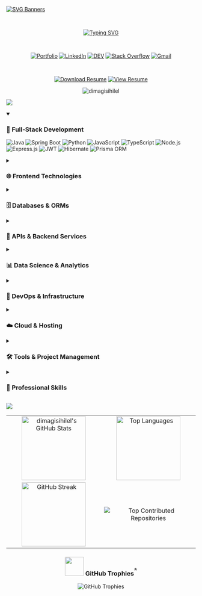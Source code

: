 <!-- Name svg banner -->
[![SVG Banners](https://svg-banners.vercel.app/api?type=rainbow&text1=Dimagi%20Sihilel%20%20🐰️&width=1000&height=200)](https://github.com/dimagisihilel)

<br>

<!-- typing svg -->
<div align="center">
  
[![Typing SVG](https://readme-typing-svg.herokuapp.com?weight=900&size=40&pause=1000&color=FFFFFF&center=true&vCenter=true&width=1000&separator=%3C&lines=Full-Stack+Trainee+Developer+💻%3CCurrently+Learning+MERN+Stack+🌐%3CPassionate+About+Data+Science+%26+AI+🧬%3CLove+Building+Scalable+Web+Apps+🔍%3CExploring+Cloud+%26+DevOps+📡%3CWriting+Tech+Blogs+%26+Sharing+Knowledge+📚%3CAlways+Learning%2C+Always+Building+🎓)](https://git.io/typing-svg)

</div>

<br>


<!-- connect me (social media) -->
<div align="center">
  
  [![Portfolio](https://img.shields.io/badge/Portfolio-FF69B4?style=for-the-badge&logo=vercel&logoColor=white)](https://react-portfolio-tau-lilac.vercel.app/)
  [![LinkedIn](https://img.shields.io/badge/LinkedIn-0A66C2?style=for-the-badge&logo=linkedin&logoColor=white)](https://www.linkedin.com/in/dimagi-sihilel-39b674287)
  [![DEV](https://img.shields.io/badge/DEV-000000?style=for-the-badge&logo=dev.to&logoColor=white)](https://dev.to/dimagi_sihilel_0d6234fd02)
  [![Stack Overflow](https://img.shields.io/badge/Stack%20Overflow-F58025?style=for-the-badge&logo=stackoverflow&logoColor=white)](https://stackoverflow.com/users/25375190/dimagi-sihilel)
  [![Gmail](https://img.shields.io/badge/Gmail-D14836?style=for-the-badge&logo=gmail&logoColor=white)](mailto:gunarathneedirimuni@gmail.com)

</div>

<br>

<!-- Resume -->
<div align="center">
  
  [![Download Resume](https://img.shields.io/badge/Download%20Resume-FF6B6B?style=for-the-badge&logo=github&logoColor=white)](https://drive.google.com/file/d/1qLVkT4VMaKmTnqxe_gW1MuA8e7l-hbBR/view?usp=sharing)
  [![View Resume](https://img.shields.io/badge/View%20Resume-4CAF50?style=for-the-badge&logo=adobeacrobatreader&logoColor=white)](https://drive.google.com/file/d/1qLVkT4VMaKmTnqxe_gW1MuA8e7l-hbBR/view?usp=sharing)
  
</div>

<!-- profile count -->
<p align="center">
  <img src="https://komarev.com/ghpvc/?username=dimagisihilel&label=Profile%20views&color=0e75b6&style=flat" alt="dimagisihilel" />
</p>


<!-- TECH STACK -->
<a id="readme-tech-stack"></a>

<!-- Tech Stack Header -->
![](https://capsule-render.vercel.app/api?type=venom&height=200&text=💻%20My%20Tech%20Stack&fontSize=40&color=0:00FFFF,100:1E90FF&stroke=1E90FF)

<details open>
  <summary><h3>🚀 Full-Stack Development</h3></summary>

![Java](https://img.shields.io/badge/Java-20232A?style=for-the-badge&logo=openjdk&logoColor=ED8B00)
![Spring Boot](https://img.shields.io/badge/Spring_Boot-20232A?style=for-the-badge&logo=springboot&logoColor=6DB33F)
![Python](https://img.shields.io/badge/Python-20232A?style=for-the-badge&logo=python&logoColor=3776AB)
![JavaScript](https://img.shields.io/badge/JavaScript-20232A?style=for-the-badge&logo=javascript&logoColor=F7DF1E)
![TypeScript](https://img.shields.io/badge/TypeScript-20232A?style=for-the-badge&logo=typescript&logoColor=3178C6)
![Node.js](https://img.shields.io/badge/Node.js-20232A?style=for-the-badge&logo=node.js&logoColor=339933)
![Express.js](https://img.shields.io/badge/Express.js-20232A?style=for-the-badge&logo=express&logoColor=white)
![JWT](https://img.shields.io/badge/JWT-20232A?style=for-the-badge&logo=jsonwebtokens&logoColor=orange)
![Hibernate](https://img.shields.io/badge/Hibernate-20232A?style=for-the-badge&logo=hibernate&logoColor=59666C)
![Prisma ORM](https://img.shields.io/badge/Prisma_ORM-20232A?style=for-the-badge&logo=prisma&logoColor=white)

</details>

<details>
  <summary><h3>🌐 Frontend Technologies</h3></summary>

![React](https://img.shields.io/badge/React-20232A?style=for-the-badge&logo=react&logoColor=61DAFB)
![React Native](https://img.shields.io/badge/React_Native-20232A?style=for-the-badge&logo=react&logoColor=61DAFB)
![HTML5](https://img.shields.io/badge/HTML5-20232A?style=for-the-badge&logo=html5&logoColor=E34F26)
![CSS3](https://img.shields.io/badge/CSS3-20232A?style=for-the-badge&logo=css3&logoColor=1572B6)
![Bootstrap](https://img.shields.io/badge/Bootstrap-20232A?style=for-the-badge&logo=bootstrap&logoColor=7952B3)
![Tailwind CSS](https://img.shields.io/badge/Tailwind-20232A?style=for-the-badge&logo=tailwind-css&logoColor=38B2AC)
![Redux](https://img.shields.io/badge/Redux-20232A?style=for-the-badge&logo=redux&logoColor=764ABC)
![Framer Motion](https://img.shields.io/badge/Framer_Motion-20232A?style=for-the-badge&logo=framer&logoColor=0055FF)

</details>

<details>
  <summary><h3>🗄️ Databases & ORMs</h3></summary>

![MySQL](https://img.shields.io/badge/MySQL-20232A?style=for-the-badge&logo=mysql&logoColor=white)
![MongoDB](https://img.shields.io/badge/MongoDB-20232A?style=for-the-badge&logo=mongodb&logoColor=47A248)
![Prisma](https://img.shields.io/badge/Prisma-20232A?style=for-the-badge&logo=prisma&logoColor=white)

</details>

<details>
  <summary><h3>🔌 APIs & Backend Services</h3></summary>

![REST API](https://img.shields.io/badge/REST_API-20232A?style=for-the-badge&logo=fastapi&logoColor=009688)
![FastAPI](https://img.shields.io/badge/FastAPI-20232A?style=for-the-badge&logo=fastapi&logoColor=009688)
![Postman](https://img.shields.io/badge/Postman-20232A?style=for-the-badge&logo=postman&logoColor=FF6C37)

</details>

<details>
  <summary><h3>📊 Data Science & Analytics</h3></summary>

![Jupyter](https://img.shields.io/badge/Jupyter-20232A?style=for-the-badge&logo=jupyter&logoColor=F37626)
![Pandas](https://img.shields.io/badge/Pandas-20232A?style=for-the-badge&logo=pandas&logoColor=white)
![NumPy](https://img.shields.io/badge/NumPy-20232A?style=for-the-badge&logo=numpy&logoColor=white)
![BeautifulSoup](https://img.shields.io/badge/BeautifulSoup-20232A?style=for-the-badge&logo=python&logoColor=yellow)
![Requests](https://img.shields.io/badge/Requests-20232A?style=for-the-badge&logo=python&logoColor=white)

</details>

<details>
  <summary><h3>🔧 DevOps & Infrastructure</h3></summary>

![Docker](https://img.shields.io/badge/Docker-20232A?style=for-the-badge&logo=docker&logoColor=2496ED)
![Kubernetes](https://img.shields.io/badge/Kubernetes-20232A?style=for-the-badge&logo=kubernetes&logoColor=326CE5)
![Linux](https://img.shields.io/badge/Linux-20232A?style=for-the-badge&logo=linux&logoColor=FCC624)
![GitHub](https://img.shields.io/badge/GitHub-20232A?style=for-the-badge&logo=github&logoColor=white)
![Git](https://img.shields.io/badge/Git-20232A?style=for-the-badge&logo=git&logoColor=F05032)

</details>

<details>
  <summary><h3>☁️ Cloud & Hosting</h3></summary>

![Vercel](https://img.shields.io/badge/Vercel-20232A?style=for-the-badge&logo=vercel&logoColor=white)
![Netlify](https://img.shields.io/badge/Netlify-20232A?style=for-the-badge&logo=netlify&logoColor=32E6E2)

</details>

<details>
  <summary><h3>🛠️ Tools & Project Management</h3></summary>

![Jira](https://img.shields.io/badge/Jira-20232A?style=for-the-badge&logo=jira&logoColor=0052CC)
![Trello](https://img.shields.io/badge/Trello-20232A?style=for-the-badge&logo=trello&logoColor=0079BF)
![Cisco Packet Tracer](https://img.shields.io/badge/Cisco_Packet_Tracer-20232A?style=for-the-badge&logo=cisco&logoColor=white)
![Draw.io](https://img.shields.io/badge/Draw.io-20232A?style=for-the-badge&logo=draw.io&logoColor=orange)
![Figma](https://img.shields.io/badge/Figma-20232A?style=for-the-badge&logo=figma&logoColor=F24E1E)
![IntelliJ IDEA](https://img.shields.io/badge/IntelliJ_IDEA-20232A?style=for-the-badge&logo=intellijidea&logoColor=white)
![WebStorm](https://img.shields.io/badge/WebStorm-20232A?style=for-the-badge&logo=webstorm&logoColor=00AFFF)
![VS Code](https://img.shields.io/badge/VS_Code-20232A?style=for-the-badge&logo=visualstudiocode&logoColor=007ACC)

</details>

<details>
  <summary><h3>🎯 Professional Skills</h3></summary>

![Agile](https://img.shields.io/badge/Agile_Development-20232A?style=for-the-badge&logo=atlassian&logoColor=0052CC)
![Project Management](https://img.shields.io/badge/Project_Management-20232A?style=for-the-badge&logo=task&logoColor=white)
![Business Analysis](https://img.shields.io/badge/Business_Analysis-20232A?style=for-the-badge&logo=analytics&logoColor=white)
![Data Analysis](https://img.shields.io/badge/Data_Analysis-20232A?style=for-the-badge&logo=chartmogul&logoColor=white)
![Performance](https://img.shields.io/badge/Performance_Optimization-20232A?style=for-the-badge&logo=speedtest&logoColor=white)
![SEO](https://img.shields.io/badge/SEO_Optimization-20232A?style=for-the-badge&logo=googlesearchconsole&logoColor=458CF5)
![Documentation](https://img.shields.io/badge/Technical_Documentation-20232A?style=for-the-badge&logo=markdown&logoColor=white)
![UI/UX](https://img.shields.io/badge/UI/UX_Design-20232A?style=for-the-badge&logo=design&logoColor=white)

</details>


<!-- git hub stat topic -->
![](https://capsule-render.vercel.app/api?type=venom&height=200&text=📊%20GitHub%20Stats&fontSize=40&color=0:32CD32,100:006400&stroke=006400)



<table width="100%">
  <tr>
    <td width="50%">
      <div align="center">
        <img src="https://github-readme-stats.vercel.app/api?username=dimagisihilel&show_icons=true&theme=tokyonight" alt="dimagisihilel's GitHub Stats" height="170"/>
      </div>
    </td>
    <td width="50%">
      <div align="center">
        <img src="https://github-readme-stats.vercel.app/api/top-langs/?username=dimagisihilel&layout=compact&theme=tokyonight" alt="Top Languages" height="170"/>
      </div>
    </td>
  </tr>
  <tr>
    <td width="50%">
      <div align="center">
        <img src="https://github-readme-streak-stats.herokuapp.com/?user=dimagisihilel&theme=tokyonight" alt="GitHub Streak" height="170"/>
      </div>
    </td>
    <td width="50%">
      <div align="center">
        <img src="https://github-contributor-stats.vercel.app/api?username=dimagisihilel&limit=5&theme=tokyonight&combine_all_yearly_contributions=true" alt="Top Contributed Repositories"/>
      </div>
    </td>
  </tr>
</table>

<h3 align="center"><img src="https://emojis.slackmojis.com/emojis/images/1531849430/4246/blob-sunglasses.gif?1531849430" width="50"/> GitHub Trophies<sup><sup>⭐</sup></sup></h3>
<div align="center">
  <img src="https://github-profile-trophy.vercel.app/?username=dimagisihilel&theme=tokyonight&column=7&margin-w=10" alt="GitHub Trophies" />
</div>




